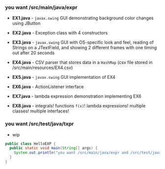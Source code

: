 ### you want /src/main/java/expr

- **EX1.java** - `javax.swing` GUI demonstrating background color changes using JButton

- **EX2.java** - Exception class with 4 constructors

- **EX3.java** - `javax.swing` GUI with OS-specific look and feel, 
reading of Strings on a JTextField,
and showing 2 different frames with one timing out after 20 seconds

- **EX4.java** - CSV parser that stores data in a `HashMap` 
(csv file stored in /src/main/resources/EX4.csv)

- **EX5.java** - `javax.swing` GUI implementation of EX4

- **EX6.java** - ActionListener interface

- **EX7.java** - lambda expression demonstration implementing EX6

- **EX8.java** - integrals! functions `f(x)`! lambda expressions! 
multiple classes! multiple interfaces!

### you want /src/test/java/txpr

- wip

```java
public class HelloEXP {
  public static void main(String[] args) {
    System.out.println("you want /src/main/java/expr and /src/test/java/txpr");
  }
}
```